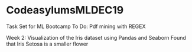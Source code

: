 # CodeasylumsMLDEC19
Task Set for ML Bootcamp
To Do:
  Pdf mining with REGEX
  
  
  
  Week 2:
    Visualization of the Iris dataset using Pandas and Seaborn
    Found that Iris Setosa is a smaller flower
